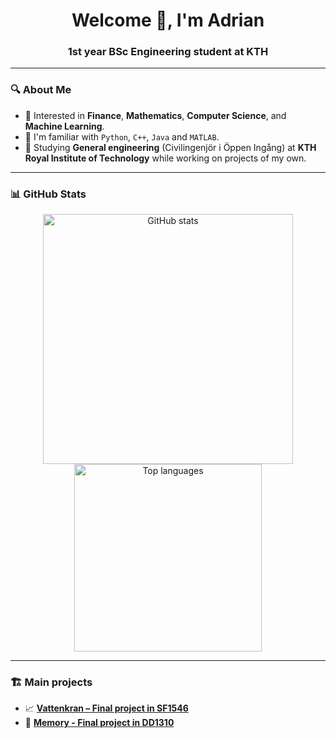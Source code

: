 <h1 align="center">Welcome 👋, I'm Adrian</h1>
<h3 align="center">1st year BSc Engineering student at KTH </h3>

---

### 🔍 About Me

- 🧠 Interested in **Finance**, **Mathematics**, **Computer Science**, and **Machine Learning**.
- 🧮 I'm familiar with `Python`,  `C++`, `Java` and `MATLAB`.
- 🌊 Studying **General engineering** (Civilingenjör i Öppen Ingång) at **KTH Royal Institute of Technology** while working on projects of my own.

---

### 📊 GitHub Stats

<p align="center">
  <img src="https://github-readme-stats.vercel.app/api?username=addes4&show_icons=true&theme=default" alt="GitHub stats" width="400"/>
  <img src="https://github-readme-stats.vercel.app/api/top-langs/?username=addes4&layout=compact&theme=default" alt="Top languages" width="300"/>
</p>

---

### 🏗️ Main projects

- 📈 [**Vattenkran – Final project in SF1546**](https://github.com/addes4/numerical-methods-final-project)
- 👾 [**Memory - Final project in DD1310**](https://github.com/addes4/Python-project)
